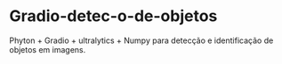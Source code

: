 # Gradio-detec-o-de-objetos
Phyton + Gradio + ultralytics + Numpy para detecção e identificação de objetos em imagens.
